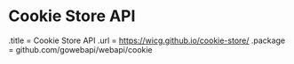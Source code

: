 # Cookie Store API

.title = Cookie Store API
.url = <https://wicg.github.io/cookie-store/>
.package = github.com/gowebapi/webapi/cookie
